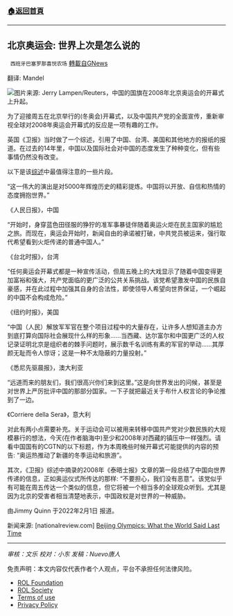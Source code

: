 ###  [:house:返回首頁](https://github.com/ourhimalayas/txt)
---


## 北京奥运会: 世界上次是怎么说的
` 西班牙巴塞罗那喜悦农场` [轉載自GNews](https://gnews.org/zh-hans/1954531/)

翻译: Mandel

![](https://assets.gnews.org/wp-content/uploads/2022/02/image-275.png)图片来源: Jerry Lampen/Reuters，中国的国旗在2008年北京奥运会的开幕式上升起。

为了迎接周五在北京举行的(冬奥会)开幕式，以及中国共产党的全面宣传，重新审视全球对2008年奥运会开幕式的反应是一项有趣的工作。

英国《卫报》当时做了一个综述，引用了中国、台湾、美国和其他地方的报纸的报道。在过去的14年里，中国以及国际社会对中国的态度发生了种种变化，但有些事情仍然没有改变。

以下是该[综述](https://www.theguardian.com/media/2008/aug/10/olympicsandthemedia.olympics2008)中最值得注意的一些片段。

“这一伟大的演出是对5000年辉煌历史的精彩提炼。中国将以开放、自信和热情的态度拥抱世界。”

《人民日报》，中国

“开始时，身穿蓝色田径服的狰狞的准军事暴徒伴随着奥运火炬在民主国家的尴尬之旅。而现在，奥运会开始时，新闻自由的承诺被打破，中共党员被运来，强行取代希望看到火炬传递的普通中国人。”

《台北时报》，台湾

“任何奥运会开幕式都是一种宣传活动，但周五晚上的大戏显示了随着中国变得更加富裕和强大，共产党面临的更广泛的公共关系挑战。该党希望激发中国的民族自豪感，并在此过程中加强其自身的合法性，即使领导人希望向世界保证，一个崛起的中国不会构成危险。”

《纽约时报》，美国

“中国（人民）解放军军官在整个项目过程中的大量存在，让许多人想知道主办方到底打算向国际社会展现什么样的形象……当西藏、达尔富尔和中国更广泛的人权记录证明北京是组织者的棘手问题时，展示数千名训练有素的军官的举动……其厚颜无耻而令人惊讶；这是一种不太隐蔽的力量投射。”

《悉尼先驱晨报》，澳大利亚

“远道而来的朋友们，我们很高兴你们来到这里。”这是向世界发出的问候，甚至是对世界上严厉批评中国的那部分国家。一下子就把最近关于布什人权言论的争论推到了一边。

《Corriere della Sera》，意大利

对此有两小点需要补充。关于运动会可以被用来转移中国共产党对少数民族的大规模暴行的想法，今天(在作者脑海中)至少和2008年对西藏的镇压中一样强烈。请看中国国有的CGTN的以下标题，作为本周晚些时候开幕式可能提供的内容的预告: “奥运热推动了新疆的冬季运动和旅游”。

其次，《卫报》综述中摘录的2008年《泰晤士报》文章的第一段总结了中国向世界传递的信息，正如奥运仪式所传达的那样: “不要担心，我们没有恶意”。该党似乎有可能在周五传达一个类似的信息，但它将被一个相当多的全球观众听到。尤其是因为北京的受害者相当清楚地表示，中国政权是对世界的一种威胁。

由Jimmy Quinn 于2022年2月1日 报道。

新闻来源: [nationalreview.com] [Beijing Olympics: What the World Said Last Time](https://www.nationalreview.com/corner/beijing-olympics-what-the-world-said-last-time/?utm_source=facebook&amp;utm_medium=news_tab&amp;fb_news_token=xNXUWJEgRVrc27X15unR1Q%3D%3D.35D0VaiI7nHB1%2BEs4I7tTd7tANI33rB6n2sgNl%2FBnIyw2qv3NDtwWCVlwDEHS98Rr4hykW%2BH%2B6WJIpO3NmkhuRw4nnXxBai%2FWaiBmBfw65e4SmBNdMedSWzVSnnsQWqvSgps0IiOZdWt3EJuMWPdgYBQGi5SezVtik2VFm78BrPqttcIkd%2Bv94eMWtsQaqhSGd8w6NwYqXcIZ3vUL254vfV2RL4wfB%2BXfoR5dKwJ5sRtWixh6T3uz9n67TGBRfFrMIzxCa41Ha3mNIZbaBHdgNKO0RBI1ZE8YrXomVmsvPYKOX%2FNwsDVxesju5o%2FoxPxVRydZynshPTbWwmRh9BT1w%3D%3D)

* * *

*审核：文乐
校对：小东
发稿：Nuevo唐人*



 

免责声明：本文内容仅代表作者个人观点，平台不承担任何法律风险。

- [ROL Foundation](https://rolfoundation.org/)
- [ROL Society](https://rolsociety.org/)
- [Terms of use](https://gnews.org/terms-of-use-3/)
- [Privacy Policy](https://gnews.org/privacy-policy/)
